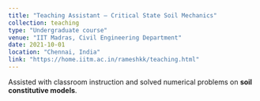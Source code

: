 ```yaml
---
title: "Teaching Assistant – Critical State Soil Mechanics"
collection: teaching
type: "Undergraduate course"
venue: "IIT Madras, Civil Engineering Department"
date: 2021-10-01
location: "Chennai, India"
link: "https://home.iitm.ac.in/rameshkk/teaching.html"
---
```


Assisted with classroom instruction and solved numerical problems on **soil constitutive models**.

